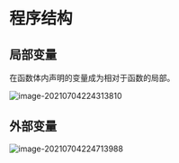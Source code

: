 # 程序结构

## 局部变量

在函数体内声明的变量成为相对于函数的局部。

![image-20210704224313810](/home/bestmeliubin/.config/Typora/typora-user-images/image-20210704224313810.png)



## 外部变量

![image-20210704224713988](/home/bestmeliubin/.config/Typora/typora-user-images/image-20210704224713988.png)


